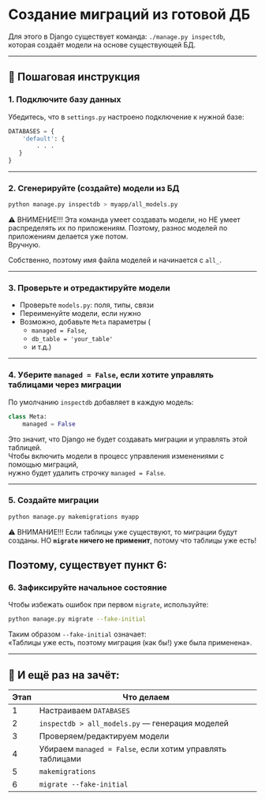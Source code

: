 # Создание миграций из готовой ДБ

Для этого в Django существует команда: `./manage.py inspectdb`,  
которая создаёт модели на основе существующей БД.

---

## 🔧 Пошаговая инструкция

### 1. Подключите базу данных

Убедитесь, что в `settings.py` настроено подключение к нужной базе:

```python
DATABASES = {
    'default': {
        . . . 
   }
}
```

---

### 2. Сгенерируйте (создайте) модели из БД

```bash
python manage.py inspectdb > myapp/all_models.py
```

⚠️ ВНИМЕНИЕ!!!
Эта команда умеет создавать модели, но НЕ умеет распределять их по приложениям. 
Поэтому, разнос моделей по приложениям делается уже потом.  
Вручную.

Собственно, поэтому имя файла моделей и начинается с `all_`.

---

### 3. Проверьте и отредактируйте модели

* Проверьте `models.py`: поля, типы, связи
* Переименуйте модели, если нужно
* Возможно, добавьте `Meta` параметры (
  * `managed = False`, 
  * `db_table = 'your_table'`
  * и т.д.)

---

### 4. Уберите `managed = False`, если хотите управлять таблицами через миграции

По умолчанию `inspectdb` добавляет в каждую модель:

```python
class Meta:
    managed = False
```

Это значит, что Django не будет создавать миграции и управлять этой таблицей.  
Чтобы включить модели в процесс управления изменениями с помощью миграций,  
нужно будет удалить строчку `managed = False`. 


---

### 5. Создайте миграции

```bash
python manage.py makemigrations myapp
```

⚠️ ВНИМАНИЕ!!!
Если таблицы уже существуют, то миграции будут созданы. 
НО **`migrate` ничего не применит**, потому что таблицы уже есть!

Поэтому, существует пункт 6:
---

### 6. Зафиксируйте начальное состояние

Чтобы избежать ошибок при первом `migrate`, используйте:

```bash
python manage.py migrate --fake-initial
```

Таким образом `--fake-initial` означает:  
«Таблицы уже есть, поэтому миграция (как бы!) уже была применена».

---

## 📌 И ещё раз на зачёт:

| Этап | Что делаем                                                |
| ---- |-----------------------------------------------------------|
| 1    | Настраиваем `DATABASES`                                   |
| 2    | `inspectdb > all_models.py` — генерация моделей           |
| 3    | Проверяем/редактируем модели                              |
| 4    | Убираем `managed = False`, если хотим управлять таблицами |
| 5    | `makemigrations`                                          |
| 6    | `migrate --fake-initial`                                  |

